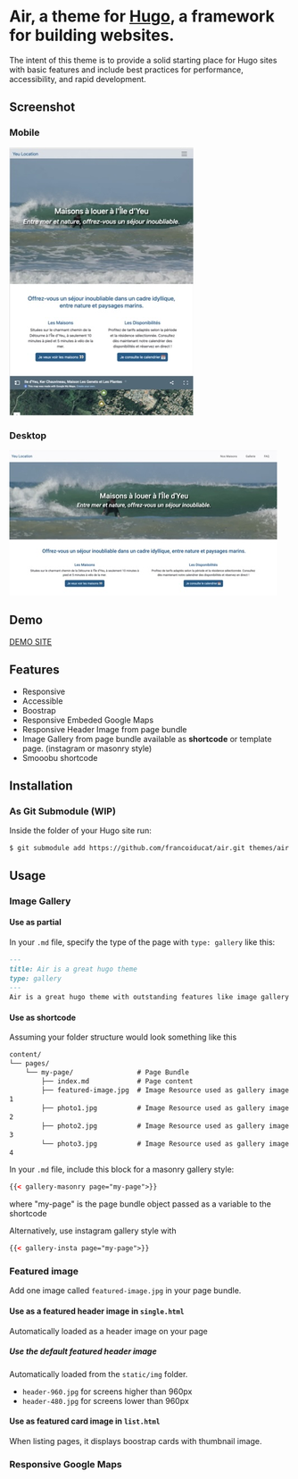 # Air, a theme for [Hugo](https://gohugo.io/), a framework for building websites.

The intent of this theme is to provide a solid starting place for Hugo sites with basic features and include best practices for performance, accessibility, and rapid development.

## Screenshot

 ### Mobile
![screenshot](static/img/hugo-air-theme-mobile.jpg)
 
 ### Desktop
![screenshot](static/img/hugo-air-theme-desktop.jpg)

## Demo

[DEMO SITE](https://yeulocation.ducatillon.net/)

## Features

- Responsive
- Accessible
- Boostrap
- Responsive Embeded Google Maps
- Responsive Header Image from page bundle
- Image Gallery from page bundle available as **shortcode** or template page. (instagram or masonry style)
- Smooobu shortcode


## Installation

### As Git Submodule (WIP)

Inside the folder of your Hugo site run:

```
$ git submodule add https://github.com/francoiducat/air.git themes/air
```

## Usage

### Image Gallery

#### Use as partial
In your `.md` file, specify the type of the page with `type: gallery` like this:

```md
---
title: Air is a great hugo theme
type: gallery
---
Air is a great hugo theme with outstanding features like image gallery from page bundle
```

#### Use as shortcode

Assuming your folder structure would look something like this

```
content/
└── pages/
    └── my-page/                # Page Bundle
        ├── index.md            # Page content
        ├── featured-image.jpg  # Image Resource used as gallery image 1
        ├── photo1.jpg          # Image Resource used as gallery image 2
        ├── photo2.jpg          # Image Resource used as gallery image 3
        └── photo3.jpg          # Image Resource used as gallery image 4
````

In your `.md` file, include this block for a masonry gallery style:

```html
{{< gallery-masonry page="my-page">}}
```

where "my-page" is the page bundle object passed as a variable to the shortcode

Alternatively, use instagram gallery style with
```html
{{< gallery-insta page="my-page">}}
```


### Featured image

Add one image called `featured-image.jpg` in your page bundle.

#### Use as a featured header image in `single.html`
Automatically loaded as a header image on your page

##### Use the default featured header image
Automatically loaded from the `static/img` folder.
- `header-960.jpg` for screens higher than 960px
- `header-480.jpg` for screens lower than 960px

#### Use as featured card image in `list.html`
When listing pages, it displays boostrap cards with thumbnail image.


### Responsive Google Maps
